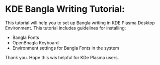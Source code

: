 # KDE Bangla Writing Tutorial:

This tutorial will help you to set up Bangla writing in KDE Plasma Desktop Environment. This tutorial includes guidelines for installing: 

- Bangla Fonts
- OpenBnagla Keyboard
- Environment settings for Bangla Fonts in the system 

Thank you. Hope this wis helpful for KDe Plasma users.
